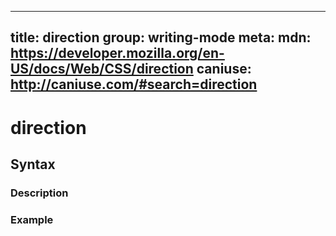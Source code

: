 
  ---
  title: direction
  group: writing-mode
  meta:
    mdn: https://developer.mozilla.org/en-US/docs/Web/CSS/direction
    caniuse: http://caniuse.com/#search=direction
  ---

  # direction
  <!--- Introduction for direction, keep it brief and set the overall context -->

  ## Syntax
  <!--- Introduce the various syntax for direction -->

  ### Description
  <!--- For each major section of syntax, provide a description explaining its usage further -->

  ### Example
  <!--- Provide code examples for the syntax block you're currently describing -->